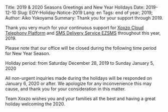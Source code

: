 Title: 2019 &amp; 2020 Seasons Greetings and New Year Holidays
Date: 2019-12-10
Slug: EOY-Holiday-Notice-2019
Lang: en
Tags: end of year; 2019;
Author: Aiko Yokoyama
Summary: Thank you for your support through 2019. 

Thank you very much for your continuous support for [Xoxzo Cloud Telephony Platform](https://www.xoxzo.com/en/) and [SMS Delivery Service EZSMS](https://www.ezsms.biz/ja/) throughout this year, 2019.

Please note that our office will be closed during the following time period for New Year Season.

Holiday period: from Saturday December 28, 2019 to Sunday January 5, 2020

All non-urgent inquiries made during the holidays will be responded on January 6, 2020 or after. 
We apologize for any inconvenience this may cause, and thank you for your consideration in this matter.

Team Xoxzo wishes you and your families all the best and having a great holiday welcoming the 2020.
